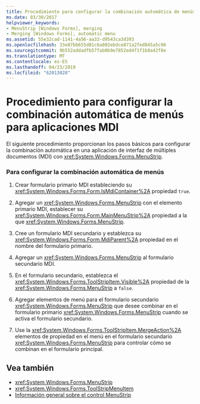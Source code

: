 ```yaml
---
title: Procedimiento para configurar la combinación automática de menús para aplicaciones MDI
ms.date: 03/30/2017
helpviewer_keywords:
- MenuStrip [Windows Forms], merging
- Merging [Windows Forms], automatic menu
ms.assetid: 55e32cad-1141-4a56-aa33-d9543ca3d393
ms.openlocfilehash: 33e07bb655d81c6a802ebdce871a2fed845a5c96
ms.sourcegitcommit: 9b552addadfb57fab0b9e7852ed4f1f1b8a42f8e
ms.translationtype: MT
ms.contentlocale: es-ES
ms.lasthandoff: 04/23/2019
ms.locfileid: "62013028"
---
```

# <a name="how-to-set-up-automatic-menu-merging-for-mdi-applications"></a>Procedimiento para configurar la combinación automática de menús para aplicaciones MDI
El siguiente procedimiento proporcionan los pasos básicos para configurar la combinación automática en una aplicación de interfaz de múltiples documentos (MDI) con <xref:System.Windows.Forms.MenuStrip>.  
  
### <a name="to-set-up-automatic-menu-merging"></a>Para configurar la combinación automática de menús  
  
1. Crear formulario primario MDI estableciendo su <xref:System.Windows.Forms.Form.IsMdiContainer%2A> propiedad `true`.  
  
2. Agregar un <xref:System.Windows.Forms.MenuStrip> con el elemento primario MDI, establecer su <xref:System.Windows.Forms.Form.MainMenuStrip%2A> propiedad a la que <xref:System.Windows.Forms.MenuStrip>.  
  
3. Cree un formulario MDI secundario y establezca su <xref:System.Windows.Forms.Form.MdiParent%2A> propiedad en el nombre del formulario primario.  
  
4. Agregar un <xref:System.Windows.Forms.MenuStrip> al formulario secundario MDI.  
  
5. En el formulario secundario, establezca el <xref:System.Windows.Forms.ToolStripItem.Visible%2A> propiedad de la <xref:System.Windows.Forms.MenuStrip> a `false`.  
  
6. Agregar elementos de menú para el formulario secundario <xref:System.Windows.Forms.MenuStrip> que desee combinar en el formulario primario <xref:System.Windows.Forms.MenuStrip> cuando se activa el formulario secundario.  
  
7. Use la <xref:System.Windows.Forms.ToolStripItem.MergeAction%2A> elementos de propiedad en el menú en el formulario secundario <xref:System.Windows.Forms.MenuStrip> para controlar cómo se combinan en el formulario principal.  
  
## <a name="see-also"></a>Vea también

- <xref:System.Windows.Forms.MenuStrip>
- <xref:System.Windows.Forms.ToolStripMenuItem>
- [Información general sobre el control MenuStrip](menustrip-control-overview-windows-forms.md)
